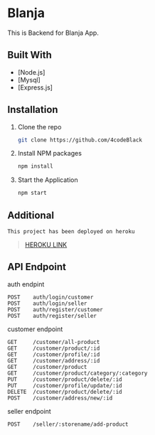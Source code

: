 # Blanja

This is Backend for Blanja App.


## Built With

- [Node.js]
- [Mysql]
- [Express.js]


## Installation

1. Clone the repo
   ```sh
   git clone https://github.com/4codeBlack
   ```
2. Install NPM packages
   ```sh
   npm install
   ```
3. Start the Application
   ```sh
   npm start
   ```

## Additional

    This project has been deployed on heroku
> [HEROKU LINK](https://blanja-backend.herokuapp.com/)



## API Endpoint

auth endpint

    POST    auth/login/customer
    POST    auth/login/seller
    POST    auth/register/customer
    POST    auth/register/seller


customer endpoint

    GET     /customer/all-product
    GET     /customer/product/:id
    GET     /customer/profile/:id
    GET     /customer/address/:id
    GET     /customer/product
    GET     /customer/product/category/:category
    PUT     /customer/product/delete/:id
    PUT     /customer/profile/update/:id
    DELETE  /customer/product/delete/:id
    POST    /customer/address/new/:id


seller endpoint

    POST    /seller/:storename/add-product


